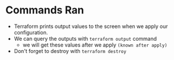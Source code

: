 # Commands Ran

- Terraform prints output values to the screen when we apply our configuration.
- We can query the outputs with `terraform output` command
  - we will get these values after we apply `(known after apply)`
- Don't forget to destroy with `terraform destroy`
